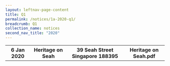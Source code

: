 ```yaml
---
layout: leftnav-page-content
title: Q1 
permalink: /notices/1a-2020-q1/
breadcrumb: Q1 
collection_name: notices
second_nav_title: "2020"
---
```


<table>
  <tr>
    <th>6 Jan 2020</th>
    <th>Heritage on Seah</th>
    <th>39 Seah Street Singapore 188395</th>
    <th>Heritage on Seah.pdf</th>
  </tr>
  </table>
